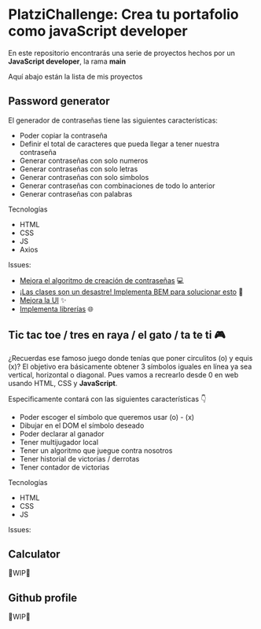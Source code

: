 # PlatziChallenge: Crea tu portafolio como javaScript developer

En este repositorio encontrarás una serie de proyectos hechos por un **JavaScript developer**, la rama **main** 

Aquí abajo están la lista de mis proyectos

## Password generator

El generador de contraseñas tiene las siguientes características:

- Poder copiar la contraseña
- Definir el total de caracteres que pueda llegar a tener nuestra contraseña
- Generar contraseñas con solo numeros
- Generar contraseñas con solo letras
- Generar contraseñas con solo simbolos
- Generar contraseñas con combinaciones de todo lo anterior
- Generar contraseñas con palabras

Tecnologías

- HTML
- CSS
- JS
- Axios

Issues:

- [Mejora el algoritmo de creación de contraseñas](https://github.com/LeoCode0/PlatziChallenge--js-dev/issues/3) 💻
- [¡Las clases son un desastre! Implementa BEM para solucionar esto](https://github.com/LeoCode0/PlatziChallenge--js-dev/issues/4) 🎨
- [Mejora la UI](https://github.com/LeoCode0/PlatziChallenge--js-dev/issues/5) ✨
- [Implementa librerías](https://github.com/LeoCode0/PlatziChallenge--js-dev/issues/6) 🌐

## Tic tac toe / tres en raya / el gato / ta te ti 🎮

¿Recuerdas ese famoso juego donde tenías que poner circulitos (o) y equis (x)? El objetivo era básicamente obtener 3 símbolos iguales en línea ya sea vertical, horizontal o diagonal. Pues vamos a recrearlo desde 0 en web usando HTML, CSS y **JavaScript**.

Especificamente contará con las siguientes características 👇

- Poder escoger el símbolo que queremos usar (o) - (x)
- Dibujar en el DOM el símbolo deseado
- Poder declarar al ganador
- Tener multijugador local
- Tener un algoritmo que juegue contra nosotros
- Tener historial de victorias / derrotas
- Tener contador de victorias

Tecnologías

- HTML
- CSS
- JS

Issues:

## Calculator

🚧WIP🚧

## Github profile

🚧WIP🚧
